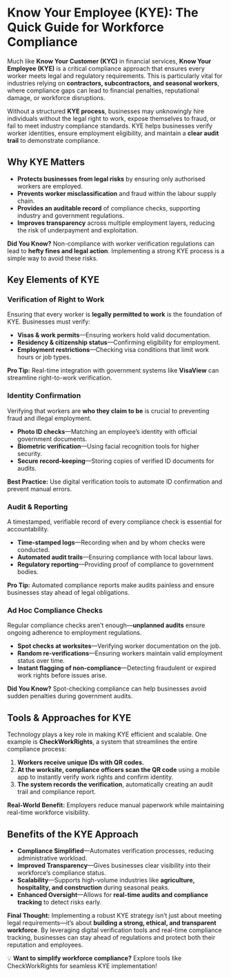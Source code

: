 # Know Your Employee (KYE): The Quick Guide for Workforce Compliance

Much like **Know Your Customer (KYC)** in financial services, **Know Your Employee (KYE)** is a critical compliance approach that ensures every worker meets legal and regulatory requirements. This is particularly vital for industries relying on **contractors, subcontractors, and seasonal workers**, where compliance gaps can lead to financial penalties, reputational damage, or workforce disruptions.

Without a structured **KYE process**, businesses may unknowingly hire individuals without the legal right to work, expose themselves to fraud, or fail to meet industry compliance standards. KYE helps businesses verify worker identities, ensure employment eligibility, and maintain a **clear audit trail** to demonstrate compliance.


## Why KYE Matters
* **Protects businesses from legal risks** by ensuring only authorised workers are employed.  
* **Prevents worker misclassification** and fraud within the labour supply chain.  
* **Provides an auditable record** of compliance checks, supporting industry and government regulations.  
* **Improves transparency** across multiple employment layers, reducing the risk of underpayment and exploitation.

<prompt>

**Did You Know?** Non-compliance with worker verification regulations can lead to **hefty fines and legal action**. Implementing a strong KYE process is a simple way to avoid these risks.

</prompt>



## Key Elements of KYE

### Verification of Right to Work
Ensuring that every worker is **legally permitted to work** is the foundation of KYE. Businesses must verify:

* **Visas & work permits**—Ensuring workers hold valid documentation.  
* **Residency & citizenship status**—Confirming eligibility for employment.  
* **Employment restrictions**—Checking visa conditions that limit work hours or job types.

<prompt>

**Pro Tip:** Real-time integration with government systems like **VisaView** can streamline right-to-work verification.

</prompt>

### Identity Confirmation
Verifying that workers are **who they claim to be** is crucial to preventing fraud and illegal employment.

* **Photo ID checks**—Matching an employee’s identity with official government documents.  
* **Biometric verification**—Using facial recognition tools for higher security.  
* **Secure record-keeping**—Storing copies of verified ID documents for audits.

<prompt>

**Best Practice:** Use digital verification tools to automate ID confirmation and prevent manual errors.

</prompt>

### Audit & Reporting
A timestamped, verifiable record of every compliance check is essential for accountability.

* **Time-stamped logs**—Recording when and by whom checks were conducted.  
* **Automated audit trails**—Ensuring compliance with local labour laws.  
* **Regulatory reporting**—Providing proof of compliance to government bodies.

<prompt>

**Pro Tip:** Automated compliance reports make audits painless and ensure businesses stay ahead of legal obligations.

</prompt>

### Ad Hoc Compliance Checks
Regular compliance checks aren’t enough—**unplanned audits** ensure ongoing adherence to employment regulations.

* **Spot checks at worksites**—Verifying worker documentation on the job.  
* **Random re-verifications**—Ensuring workers maintain valid employment status over time.  
* **Instant flagging of non-compliance**—Detecting fraudulent or expired work rights before issues arise.

<prompt>

**Did You Know?** Spot-checking compliance can help businesses avoid sudden penalties during government audits.

</prompt>


## Tools & Approaches for KYE
Technology plays a key role in making KYE efficient and scalable. One example is **CheckWorkRights**, a system that streamlines the entire compliance process:

1. **Workers receive unique IDs with QR codes.**  
2. **At the worksite, compliance officers scan the QR code** using a mobile app to instantly verify work rights and confirm identity.  
3. **The system records the verification**, automatically creating an audit trail and compliance report.

<prompt>

**Real-World Benefit:** Employers reduce manual paperwork while maintaining real-time workforce visibility.

</prompt>


## Benefits of the KYE Approach

* **Compliance Simplified**—Automates verification processes, reducing administrative workload.  
* **Improved Transparency**—Gives businesses clear visibility into their workforce’s compliance status.  
* **Scalability**—Supports high-volume industries like **agriculture, hospitality, and construction** during seasonal peaks.  
* **Enhanced Oversight**—Allows for **real-time audits and compliance tracking** to detect risks early.

<prompt>

 **Final Thought:** Implementing a robust KYE strategy isn’t just about meeting legal requirements—it’s about **building a strong, ethical, and transparent workforce**. By leveraging digital verification tools and real-time compliance tracking, businesses can stay ahead of regulations and protect both their reputation and employees.

</prompt>


💡 **Want to simplify workforce compliance?** Explore tools like CheckWorkRights for seamless KYE implementation!

